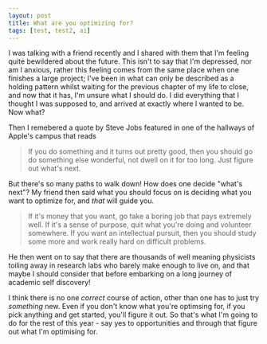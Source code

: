 ```yaml
---
layout: post
title: What are you optimizing for? 
tags: [test, test2, ai]
---
```


I was talking with a friend recently and I shared with them that I'm feeling quite bewildered about the future.
This isn't to say that I'm depressed, nor am I anxious, rather this feeling comes from the same place when one finishes a large project; I've been in what can only be described as a holding pattern whilst waiting for the previous chapter of my life to close, and now that it has, I'm unsure what I should do. I did everything that I thought I was supposed to, and arrived at exactly where I wanted to be. Now what?

Then I remebered a quote by Steve Jobs featured in one of the hallways of Apple's campus that reads

> If you do something and it turns out pretty good, then you should go do something else wonderful, not dwell on it for too long. Just figure out what's next.

But there's so many paths to walk down! How does one decide "what's next"? My friend then said what you should focus on is deciding what you want to optimize for, and *that* will guide you.

> If it's money that you want, go take a boring job that pays extremely well. If it's a sense of purpose, quit what you're doing and volunteer somewhere. If you want an intellectual pursuit, then you should study some more and work really hard on difficult problems.

He then went on to say that there are thousands of well meaning physicists toiling away in research labs who barely make enough to live on, and that maybe I should consider that before embarking on a long journey of academic self discovery! 

I think there is no one *correct* course of action, other than  one has to just try *something* new. Even if you don't know what you're optimsing for, if you pick anything and get started, you'll figure it out. So that's what I'm going to do for the rest of this year - say yes to opportunities and through that figure out what I'm optimising for.